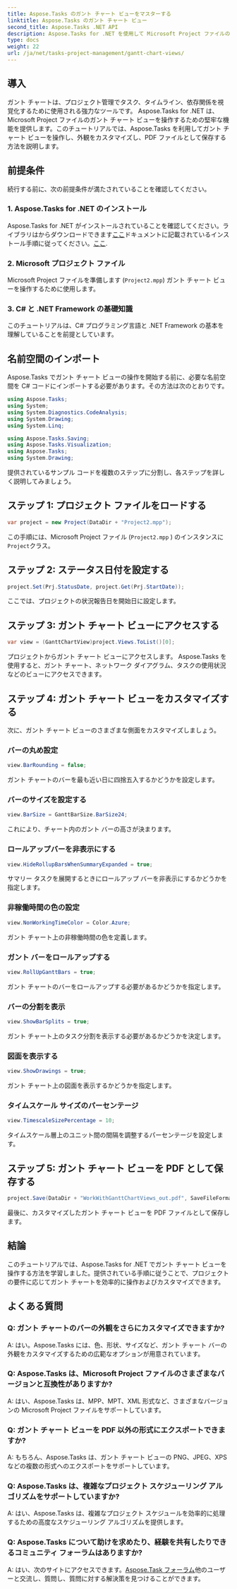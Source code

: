 ```yaml
---
title: Aspose.Tasks のガント チャート ビューをマスターする
linktitle: Aspose.Tasks のガント チャート ビュー
second_title: Aspose.Tasks .NET API
description: Aspose.Tasks for .NET を使用して Microsoft Project ファイルのガント チャート ビューをカスタマイズする方法を学びます。効率的なプロジェクト管理のためのステップバイステップのガイド。
type: docs
weight: 22
url: /ja/net/tasks-project-management/gantt-chart-views/
---
```

## 導入
ガント チャートは、プロジェクト管理でタスク、タイムライン、依存関係を視覚化するために使用される強力なツールです。 Aspose.Tasks for .NET は、Microsoft Project ファイルのガント チャート ビューを操作するための堅牢な機能を提供します。このチュートリアルでは、Aspose.Tasks を利用してガント チャート ビューを操作し、外観をカスタマイズし、PDF ファイルとして保存する方法を説明します。
## 前提条件
続行する前に、次の前提条件が満たされていることを確認してください。
### 1. Aspose.Tasks for .NET のインストール
 Aspose.Tasks for .NET がインストールされていることを確認してください。ライブラリはからダウンロードできます[ここ](https://releases.aspose.com/tasks/net/)ドキュメントに記載されているインストール手順に従ってください。[ここ](https://reference.aspose.com/tasks/net/).
### 2. Microsoft プロジェクト ファイル
Microsoft Project ファイルを準備します (`Project2.mpp`) ガント チャート ビューを操作するために使用します。
### 3. C# と .NET Framework の基礎知識
このチュートリアルは、C# プログラミング言語と .NET Framework の基本を理解していることを前提としています。
## 名前空間のインポート
Aspose.Tasks でガント チャート ビューの操作を開始する前に、必要な名前空間を C# コードにインポートする必要があります。その方法は次のとおりです。

```csharp
using Aspose.Tasks;
using System;
using System.Diagnostics.CodeAnalysis;
using System.Drawing;
using System.Linq;

using Aspose.Tasks.Saving;
using Aspose.Tasks.Visualization;
using Aspose.Tasks;
using System.Drawing;
```

提供されているサンプル コードを複数のステップに分割し、各ステップを詳しく説明してみましょう。
## ステップ 1: プロジェクト ファイルをロードする
```csharp
var project = new Project(DataDir + "Project2.mpp");
```
この手順には、Microsoft Project ファイル (`Project2.mpp` ) のインスタンスに`Project`クラス。
## ステップ 2: ステータス日付を設定する
```csharp
project.Set(Prj.StatusDate, project.Get(Prj.StartDate));
```
ここでは、プロジェクトの状況報告日を開始日に設定します。
## ステップ 3: ガント チャート ビューにアクセスする
```csharp
var view = (GanttChartView)project.Views.ToList()[0];
```
プロジェクトからガント チャート ビューにアクセスします。 Aspose.Tasks を使用すると、ガント チャート、ネットワーク ダイアグラム、タスクの使用状況などのビューにアクセスできます。
## ステップ 4: ガント チャート ビューをカスタマイズする
次に、ガント チャート ビューのさまざまな側面をカスタマイズしましょう。
### バーの丸め設定
```csharp
view.BarRounding = false;
```
ガント チャートのバーを最も近い日に四捨五入するかどうかを設定します。
### バーのサイズを設定する
```csharp
view.BarSize = GanttBarSize.BarSize24;
```
これにより、チャート内のガント バーの高さが決まります。
### ロールアップバーを非表示にする
```csharp
view.HideRollupBarsWhenSummaryExpanded = true;
```
サマリー タスクを展開するときにロールアップ バーを非表示にするかどうかを指定します。
### 非稼働時間の色の設定
```csharp
view.NonWorkingTimeColor = Color.Azure;
```
ガント チャート上の非稼働時間の色を定義します。
### ガント バーをロールアップする
```csharp
view.RollUpGanttBars = true;
```
ガント チャートのバーをロールアップする必要があるかどうかを指定します。
### バーの分割を表示
```csharp
view.ShowBarSplits = true;
```
ガント チャート上のタスク分割を表示する必要があるかどうかを決定します。
### 図面を表示する
```csharp
view.ShowDrawings = true;
```
ガント チャート上の図面を表示するかどうかを指定します。
### タイムスケール サイズのパーセンテージ
```csharp
view.TimescaleSizePercentage = 10;
```
タイムスケール層上のユニット間の間隔を調整するパーセンテージを設定します。
## ステップ 5: ガント チャート ビューを PDF として保存する
```csharp
project.Save(DataDir + "WorkWithGanttChartViews_out.pdf", SaveFileFormat.Pdf);
```
最後に、カスタマイズしたガント チャート ビューを PDF ファイルとして保存します。
## 結論
このチュートリアルでは、Aspose.Tasks for .NET でガント チャート ビューを操作する方法を学習しました。提供されている手順に従うことで、プロジェクトの要件に応じてガント チャートを効率的に操作およびカスタマイズできます。
## よくある質問
### Q: ガント チャートのバーの外観をさらにカスタマイズできますか?
A: はい。Aspose.Tasks には、色、形状、サイズなど、ガント チャート バーの外観をカスタマイズするための広範なオプションが用意されています。
### Q: Aspose.Tasks は、Microsoft Project ファイルのさまざまなバージョンと互換性がありますか?
A: はい、Aspose.Tasks は、MPP、MPT、XML 形式など、さまざまなバージョンの Microsoft Project ファイルをサポートしています。
### Q: ガント チャート ビューを PDF 以外の形式にエクスポートできますか?
A: もちろん、Aspose.Tasks は、ガント チャート ビューの PNG、JPEG、XPS などの複数の形式へのエクスポートをサポートしています。
### Q: Aspose.Tasks は、複雑なプロジェクト スケジューリング アルゴリズムをサポートしていますか?
A: はい、Aspose.Tasks は、複雑なプロジェクト スケジュールを効率的に処理するための高度なスケジューリング アルゴリズムを提供します。
### Q: Aspose.Tasks について助けを求めたり、経験を共有したりできるコミュニティ フォーラムはありますか?
 A: はい、次のサイトにアクセスできます。[Aspose.Task フォーラム](https://forum.aspose.com/c/tasks/15)他のユーザーと交流し、質問し、質問に対する解決策を見つけることができます。